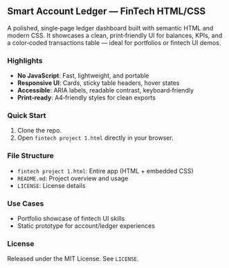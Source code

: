 ## Smart Account Ledger — FinTech HTML/CSS

A polished, single‑page ledger dashboard built with semantic HTML and modern CSS. It showcases a clean, print‑friendly UI for balances, KPIs, and a color‑coded transactions table — ideal for portfolios or fintech UI demos.

### Highlights
- **No JavaScript**: Fast, lightweight, and portable
- **Responsive UI**: Cards, sticky table headers, hover states
- **Accessible**: ARIA labels, readable contrast, keyboard‑friendly
- **Print‑ready**: A4‑friendly styles for clean exports

### Quick Start
1. Clone the repo.
2. Open `fintech project 1.html` directly in your browser.

### File Structure
- `fintech project 1.html`: Entire app (HTML + embedded CSS)
- `README.md`: Project overview and usage
- `LICENSE`: License details

### Use Cases
- Portfolio showcase of fintech UI skills
- Static prototype for account/ledger experiences

### License
Released under the MIT License. See `LICENSE`.
